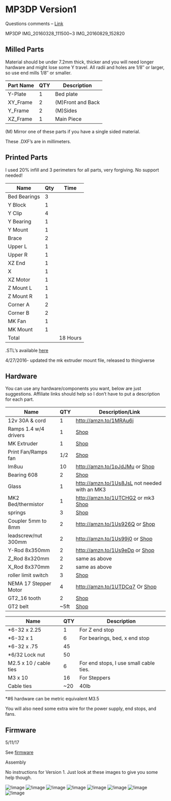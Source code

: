 # MP3DP Version1

Questions comments – [Link](https://www.v1engineering.com/forum/topic/milledprinted-prusa-style-printer/)

MP3DP   IMG_20160328_111500~3   IMG_20160829_152820

## Milled Parts

Material should be under 7.2mm thick, thicker and you will need longer hardware and might lose some
Y travel. All radii and holes are 1/8″ or larger, so use end mills 1/8″ or smaller.

|Part Name   |QTY |Description|
|------------|----|-----------|
|Y-Plate     |1   |Bed plate|
|XY_Frame    |2   |(M)Front and Back|
|Y_Frame     |2   |(M)Sides|
|XZ_Frame    |1   |Main Piece|

(M) Mirror one of these parts if you have a single sided material.

These .DXF’s are in millimeters.

## Printed Parts

I used 20% infill and 3 perimeters for all parts, very forgiving. No support needed!

|Name        |Qty |Time|
|------------|----|----|
|Bed Bearings|3   |    |
|Y Block     |1   |    |
|Y Clip      |4   |    |
|Y Bearing   |1   |    |
|Y Mount     |1   |    |
|Brace       |2   |    |
|Upper L     |1   |    |
|Upper R     |1   |    |
|XZ End      |1   |    |
|X           |1   |    |
|XZ Motor    |1   |    |
|Z Mount L   |1   |    |
|Z Mount R   |1   |    |
|Corner A    |2   |    |
|Corner B    |2   |    |
|MK Fan      |1   |    |
|MK Mount    |1   |    |
|Total       |    |18 Hours|

.STL’s available [here](http://www.thingiverse.com/thing:1524754)

4/27/2016- updated the mk extruder mount file, released to thingiverse

## Hardware

You can use any hardware/components you want, below are just suggestions. Affiliate links should
help so I don’t have to put a description for each part.

|Name                    |QTY |Description/Link|
|------------------------|----|-----|
|12v 30A & cord          |1   |http://amzn.to/1MRAu6i|
|Ramps 1.4 w/4 drivers   |1   |[Shop][shop]|
|MK Extruder             |1   |[Shop][shop]|
|Print Fan/Ramps fan     |1/2 |[Shop][shop]|
|lm8uu                   |10  |http://amzn.to/1pJdJMu or [Shop][shop]|
|Bearing 608             |2   |[Shop][shop]|
|Glass                   |1   |http://amzn.to/1Us8JsL not needed with an MK3|
|MK2 Bed/thermistor      |1   |http://amzn.to/1UTCHG2 or mk3 [Shop][shop]|
|springs                 |3   |[Shop][shop]|
|Coupler 5mm to 8mm      |2   |http://amzn.to/1Us926Q or [Shop][shop]|
|leadscrew/nut 300mm     |2   |http://amzn.to/1Us99j0 or [Shop][shop]|
|Y-Rod 8x350mm           |2   |http://amzn.to/1Us9eDp or [Shop][shop]|
|Z_Rod 8x320mm           |2   |same as above|
|X_Rod 8x370mm           |2   |same as above|
|roller limit switch     |3   |[Shop][shop]|
|NEMA 17 Stepper Motor   |4   |http://amzn.to/1UTDCq7 Or [Shop][shop]|
|GT2_16 tooth            |2   |[Shop][shop]|
|GT2 belt                |~5ft|[Shop][shop]|

|Name                    |QTY |Description|
|------------------------|----|-----|
|*6-32 x 2.25            |1   |For Z end stop|
|*6-32 x 1               |6   |For bearings, bed, x end stop|
|*6-32 x .75             |45  | |
|*6/32  Lock nut         |50  | |
|M2.5 x 10 / cable ties  |6   |For end stops, I use small cable ties.|
|M3 x 10                 |16  |For Steppers|
|Cable ties              |~20 |40lb|

[shop]: https://shop.v1engineering.com/collections/3dprinter-parts

*#6 hardware can be metric equivalent M3.5

You will also need some extra wire for the power supply, end stops, and fans.

## Firmware

5/11/17

See [firmware](index.md#firmware)

Assembly

No instructions for Version 1. Just look at these images to give you some help though.

![!image](../img/old/2016/03/IMG_20160325_161225-1.jpg)
![!image](../img/old/2016/03/IMG_20160325_161234-1.jpg)
![!image](../img/old/2016/03/IMG_20160325_161244-1.jpg)
![!image](../img/old/2016/03/IMG_20160325_161253-1.jpg)
![!image](../img/old/2016/03/IMG_20160328_111316.jpg)
![!image](../img/old/2016/03/IMG_20160328_111338.jpg)
![!image](../img/old/2016/03/IMG_20160328_111356.jpg)
![!image](../img/old/2016/03/IMG_20160328_111403.jpg)


